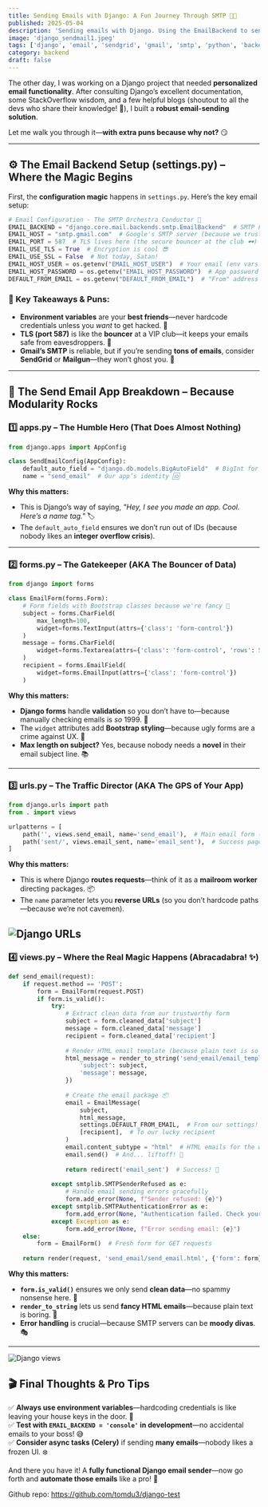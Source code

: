 ```yaml
---
title: Sending Emails with Django: A Fun Journey Through SMTP 🚀📧
published: 2025-05-04
description: 'Sending emails with Django. Using the EmailBackend to send personalized emails.'
image: 'django_sendmail1.jpeg' 
tags: ['django', 'email', 'sendgrid', 'gmail', 'smtp', 'python', 'backend', 'full stack']
category: backend
draft: false 
---
```




The other day, I was working on a Django project that needed **personalized email functionality**. After consulting Django’s excellent documentation, some StackOverflow wisdom, and a few helpful blogs (shoutout to all the devs who share their knowledge! 🙌), I built a **robust email-sending solution**.  

Let me walk you through it—**with extra puns because why not?** 😏  

---  

## **⚙️ The Email Backend Setup (settings.py) – Where the Magic Begins**  

First, the **configuration magic** happens in `settings.py`. Here’s the key email setup:  

```python
# Email Configuration - The SMTP Orchestra Conductor 🎻  
EMAIL_BACKEND = "django.core.mail.backends.smtp.EmailBackend"  # SMTP FTW!  
EMAIL_HOST = "smtp.gmail.com"  # Google's SMTP server (because we trust them with our emails... mostly)  
EMAIL_PORT = 587  # TLS lives here (the secure bouncer at the club 🕶️)  
EMAIL_USE_TLS = True  # Encryption is cool 😎  
EMAIL_USE_SSL = False  # Not today, Satan!  
EMAIL_HOST_USER = os.getenv("EMAIL_HOST_USER")  # Your email (env vars keep it secret!)  
EMAIL_HOST_PASSWORD = os.getenv("EMAIL_HOST_PASSWORD")  # App password (not your real one—don’t be reckless!)  
DEFAULT_FROM_EMAIL = os.getenv("DEFAULT_FROM_EMAIL")  # "From" address (because anonymity is overrated)  
```  

### **🔑 Key Takeaways & Puns:**  
- **Environment variables** are your **best friends**—never hardcode credentials unless you *want* to get hacked. 🔐  
- **TLS (port 587)** is like the **bouncer** at a VIP club—it keeps your emails safe from eavesdroppers. 🚪  
- **Gmail’s SMTP** is reliable, but if you’re sending **tons of emails**, consider **SendGrid** or **Mailgun**—they won’t ghost you. 👻  

---  

## **🧩 The Send Email App Breakdown – Because Modularity Rocks**  

### **1️⃣ apps.py – The Humble Hero (That Does Almost Nothing)**  

```python
from django.apps import AppConfig  

class SendEmailConfig(AppConfig):  
    default_auto_field = "django.db.models.BigAutoField"  # BigInt for IDs (future-proofing!)  
    name = "send_email"  # Our app’s identity 🆔  
```  

**Why this matters:**  
- This is Django’s way of saying, *"Hey, I see you made an app. Cool. Here’s a name tag."* 🏷️  
- The `default_auto_field` ensures we don’t run out of IDs (because nobody likes an **integer overflow crisis**).  

---  

### **2️⃣ forms.py – The Gatekeeper (AKA The Bouncer of Data)**  

```python
from django import forms  

class EmailForm(forms.Form):  
    # Form fields with Bootstrap classes because we're fancy 💅  
    subject = forms.CharField(  
        max_length=100,  
        widget=forms.TextInput(attrs={'class': 'form-control'})  
    )  
    message = forms.CharField(  
        widget=forms.Textarea(attrs={'class': 'form-control', 'rows': 5})  
    )  
    recipient = forms.EmailField(  
        widget=forms.EmailInput(attrs={'class': 'form-control'})  
    )  
```  

**Why this matters:**  
- **Django forms** handle **validation** so you don’t have to—because manually checking emails is *so* 1999. 📧  
- The `widget` attributes add **Bootstrap styling**—because ugly forms are a crime against UX. 🚨  
- **Max length on subject?** Yes, because nobody needs a **novel** in their email subject line. 📚  

---  

### **3️⃣ urls.py – The Traffic Director (AKA The GPS of Your App)**  

```python
from django.urls import path  
from . import views  

urlpatterns = [  
    path('', views.send_email, name='send_email'),  # Main email form (the star of the show 🌟)  
    path('sent/', views.email_sent, name='email_sent'),  # Success page (confetti moment 🎉)  
]  
```  

**Why this matters:**  
- This is where Django **routes requests**—think of it as a **mailroom worker** directing packages. 📦  
- The `name` parameter lets you **reverse URLs** (so you don’t hardcode paths—because we’re not cavemen).  

![Django URLs](./django_sendmail2.jpeg) 
---  

### **4️⃣ views.py – Where the Real Magic Happens (Abracadabra! ✨)**  

```python
def send_email(request):  
    if request.method == 'POST':  
        form = EmailForm(request.POST)  
        if form.is_valid():  
            try:  
                # Extract clean data from our trustworthy form  
                subject = form.cleaned_data['subject']  
                message = form.cleaned_data['message']  
                recipient = form.cleaned_data['recipient']  
                
                # Render HTML email template (because plain text is so 1995)  
                html_message = render_to_string('send_email/email_template.html', {  
                    'subject': subject,  
                    'message': message,  
                })  
                
                # Create the email package 📦  
                email = EmailMessage(  
                    subject,  
                    html_message,  
                    settings.DEFAULT_FROM_EMAIL,  # From our settings!  
                    [recipient],  # To our lucky recipient  
                )  
                email.content_subtype = "html"  # HTML emails for the win!  
                email.send()  # And... liftoff! 🚀  
                
                return redirect('email_sent')  # Success! 🎉  
                
            except smtplib.SMTPSenderRefused as e:  
                # Handle email sending errors gracefully  
                form.add_error(None, f"Sender refused: {e}")  
            except smtplib.SMTPAuthenticationError as e:  
                form.add_error(None, "Authentication failed. Check your email settings.")  
            except Exception as e:  
                form.add_error(None, f"Error sending email: {e}")  
    else:  
        form = EmailForm()  # Fresh form for GET requests  
    
    return render(request, 'send_email/send_email.html', {'form': form})  
```  

**Why this matters:**  
- **`form.is_valid()`** ensures we only send **clean data**—no spammy nonsense here. 🚫  
- **`render_to_string`** lets us send **fancy HTML emails**—because plain text is boring. 🎨  
- **Error handling** is crucial—because SMTP servers can be **moody divas**. 🎭  

---  

![Django views](./django_sendmail3.jpeg)
## **🎬 Final Thoughts & Pro Tips**  
✅ **Always use environment variables**—hardcoding credentials is like leaving your house keys in the door. 🔑  
✅ **Test with `EMAIL_BACKEND = 'console'` in development**—no accidental emails to your boss! 😅  
✅ **Consider async tasks (Celery)** if sending **many emails**—nobody likes a frozen UI. ❄️  

And there you have it! A **fully functional Django email sender**—now go forth and **automate those emails** like a pro! 🚀  

Github repo: https://github.com/tomdu3/django-test

